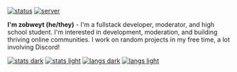 [![status](https://dcbadge.vercel.app/api/shield/621276641166884867?style=flat&theme=clean-inverted)](https://discord.com/users/621276641166884867)
[![server](https://dcbadge.vercel.app/api/server/YpxnjnMrYT?style=flat&theme=clean-inverted)](https://dsc.gg/zobweyt)

**I'm zobweyt (he/they)** - I'm a fullstack developer, moderator, and high school student. I'm interested in development, moderation, and building thriving online communities. I work on random projects in my free time, a lot involving Discord!

<a href="https://github.com/zobweyt?tab=repositories&q=&type=&language=&sort=name#gh-dark-mode-only">![stats dark](https://github-readme-stats.vercel.app/api?username=zobweyt&show_icons=true&title_color=58a6ff&text_color=c9d1d9&icon_color=58a6ff&border_color=30363d&bg_color=0d1117&custom_title=Statistics%20Overview&count_private=true#gh-dark-mode-only)</a>
<a href="https://github.com/zobweyt?tab=repositories&q=&type=&language=&sort=name#gh-light-mode-only">![stats light](https://github-readme-stats.vercel.app/api?username=zobweyt&show_icons=true&title_color=0969da&text_color=24292f&icon_color=0969da&border_color=d0d7de&theme=default&custom_title=Statistics%20Overview&count_private=true#gh-light-mode-only)</a>
<a href="https://github.com/zobweyt?tab=repositories&q=&type=&language=&sort=name#gh-dark-mode-only">![langs dark](https://github-readme-stats.vercel.app/api/top-langs/?username=zobweyt&show_icons=true&title_color=58a6ff&text_color=c9d1d9&icon_color=58a6ff&border_color=30363d&bg_color=0d1117&count_private=true#gh-dark-mode-only)</a>
<a href="https://github.com/zobweyt?tab=repositories&q=&type=&language=&sort=name#gh-light-mode-only">![langs light](https://github-readme-stats.vercel.app/api/top-langs/?username=zobweyt&show_icons=true&title_color=0969da&text_color=24292f&icon_color=0969da&border_color=d0d7de&theme=default&count_private=true#gh-light-mode-only)</a>
